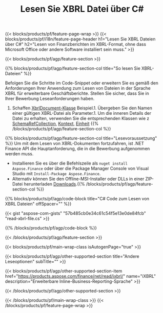 ﻿---
title: Lesen Sie XBRL Datei über C#
description: Beispielcode zum Lesen der Datei XBRL. Verwenden Sie den API-Beispielcode, um Batch-XBRL-Dateien in .NET-basierten Anwendungen zu lesen. 
url: /de/net/read/xbrl/
family: finance
platformtag: net
feature: read
informat: XBRL
outformat: 
otherformats: 
---
{{< blocks/products/pf/feature-page-wrap >}}
{{< blocks/products/pf/i18n/feature-page-header h1="Lesen Sie XBRL Dateien über C#" h2="Lesen von Finanzberichten im XBRL-Format, ohne dass Microsoft Office oder andere Software installiert sein muss." >}}

{{< blocks/products/pf/agp/feature-section >}}

{{% blocks/products/pf/agp/feature-section-col title="So lesen Sie XBRL-Dateien" %}}

Befolgen Sie die Schritte im Code-Snippet oder erweitern Sie es gemäß den Anforderungen Ihrer Anwendung zum Lesen von Dateien in der Sprache XBRL für erweiterbare Geschäftsberichte. Stellen Sie sicher, dass Sie in Ihrer Bewerbung Leseanforderungen haben.

1. Schaffen [XbrlDocument-Klasse](https://apireference.aspose.com/finance/net/aspose.finance.xbrl/xbrldocument) Beispiel.1. Übergeben Sie den Namen einer gültigen XBRL-Datei als Parameter.1. Um die inneren Details der Datei zu erhalten, verwenden Sie die entsprechenden Klassen wie z [SchemaRefCollection](https://apireference.aspose.com/finance/net/aspose.finance.xbrl/schemarefcollection), [Kontext](https://apireference.aspose.com/finance/net/aspose.finance.xbrl/context), [Einheit](https://apireference.aspose.com/finance/net/aspose.finance.xbrl/unit) 
{{% /blocks/products/pf/agp/feature-section-col %}}

{{% blocks/products/pf/agp/feature-section-col title="Lesevoraussetzung" %}}
Um mit dem Lesen von XBRL-Dokumenten fortzufahren, ist .NET Finance API die Hauptanforderung, die in die Bewerbung aufgenommen werden muss. 
- Installieren Sie es über die Befehlszeile als ```nuget install Aspose.Finance``` oder über die Package Manager Console von Visual Studio mit ```Install-Package Aspose.Finance```.
- Alternativ können Sie den Offline-MSI-Installer oder DLLs in einer ZIP-Datei herunterladen [Downloads](https://downloads.aspose.com/finance/net).{{% /blocks/products/pf/agp/feature-section-col %}}

{{% blocks/products/pf/agp/code-block title="C# Code zum Lesen von XBRL Dateien" offSpacer="" %}}

{{< gist "aspose-com-gists" "57b485cb0e34c61c54f5e13e0de84fcb" "read-xbrl-file.cs" >}}

{{% /blocks/products/pf/agp/code-block %}}

{{< /blocks/products/pf/agp/feature-section >}}

{{< blocks/products/pf/main-wrap-class isAutogenPage="true" >}}

{{< blocks/products/pf/agp/other-supported-section title="Andere Leseoptionen" subTitle="" >}}

{{< blocks/products/pf/agp/other-supported-section-item href="https://products.aspose.com/finance/net/read/ixbrl/" name="iXBRL" description="Erweiterbare Inline-Business-Reporting-Sprache" >}}

{{< /blocks/products/pf/agp/other-supported-section >}}

{{< /blocks/products/pf/main-wrap-class >}}
{{< /blocks/products/pf/feature-page-wrap >}}